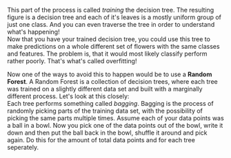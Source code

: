 This part of the process is called *training* the decision tree. The resulting figure is a decision tree and each of it's leaves is a mostly uniform group of just one class. And you can even traverse the tree in order to understand what's happening!  
Now that you have your trained decision tree, you could use this tree to make predictions on a whole different set of flowers with the same classes and features. The problem is, that it would most likely classify perform rather poorly. That's what's called overfitting!  


Now one of the ways to avoid this to happen would be to use a **Random Forest**. A Random Forest is a collection of decision trees, where each tree was trained on a slightly different data set and built with a marginally different process. Let's look at this closely:  
Each tree performs something called *bagging*. Bagging is the process of randomly picking parts of the training data set, with the possibility of picking the same parts multiple times. Assume each of your data points was a ball in a bowl. Now you pick one of the data points out of the bowl, write it down and then put the ball back in the bowl, shuffle it around and pick again. Do this for the amount of total data points and for each tree seperately.